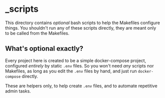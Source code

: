 # _scripts

This directory contains *optional* bash scripts to help the Makefiles configure
things. You shouldn't run any of these scripts directly, they are meant only to
be called from the Makefiles.

## What's optional exactly?

Every project here is created to be a simple docker-compose project, configured
*entirely* by static `.env` files. So you won't need *any* scripts nor
Makefiles, as long as you edit the `.env` files by hand, and just run
`docker-compose` directly.

These are helpers only, to help create `.env` files, and to automate repetitive
admin tasks.
